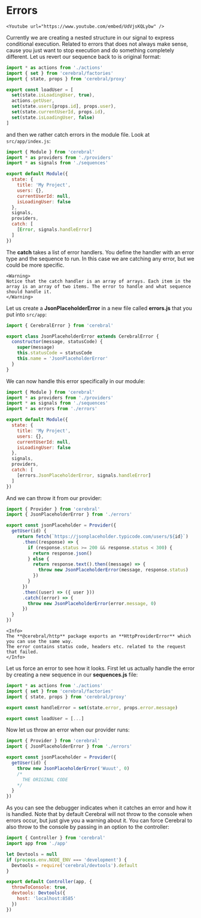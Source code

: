 # Errors

```marksy
<Youtube url="https://www.youtube.com/embed/UdVjsKQLybw" />
```

Currently we are creating a nested structure in our signal to express conditional execution. Related to errors that does not always make sense, cause you just want to stop execution and do something completely different. Let us revert our sequence back to is original format:

```js
import * as actions from './actions'
import { set } from 'cerebral/factories'
import { state, props } from 'cerebral/proxy'

export const loadUser = [
  set(state.isLoadingUser, true),
  actions.getUser,
  set(state.users[props.id], props.user),
  set(state.currentUserId, props.id),
  set(state.isLoadingUser, false)
]
```

and then we rather catch errors in the module file. Look at `src/app/index.js`:

```js
import { Module } from 'cerebral'
import * as providers from './providers'
import * as signals from './sequences'

export default Module({
  state: {
    title: 'My Project',
    users: {},
    currentUserId: null,
    isLoadingUser: false
  },
  signals,
  providers,
  catch: [
    [Error, signals.handleError]
  ]
})
```

The **catch** takes a list of error handlers. You define the handler with an error type and the sequence to run. In this case we are catching any error, but we could be more specific.

```marksy
<Warning>
Notice that the catch handler is an array of arrays. Each item in the array is an array of two items. The error to handle and what sequence should handle it.
</Warning>
```

Let us create a **JsonPlaceholderError** in a new file called **errors.js** that you put into `src/app`:

```js
import { CerebralError } from 'cerebral'

export class JsonPlaceholderError extends CerebralError {
  constructor(message, statusCode) {
    super(message)
    this.statusCode = statusCode
    this.name = 'JsonPlaceholderError'
  }
}
```

We can now handle this error specifically in our module:

```js
import { Module } from 'cerebral'
import * as providers from './providers'
import * as signals from './sequences'
import * as errors from './errors'

export default Module({
  state: {
    title: 'My Project',
    users: {},
    currentUserId: null,
    isLoadingUser: false
  },
  signals,
  providers,
  catch: [
    [errors.JsonPlaceholderError, signals.handleError]
  ]
})
```

And we can throw it from our provider:

```js
import { Provider } from 'cerebral'
import { JsonPlaceholderError } from './errors'

export const jsonPlaceholder = Provider({
  getUser(id) {
    return fetch(`https://jsonplaceholder.typicode.com/users/${id}`)
      .then((response) => {
        if (response.status >= 200 && response.status < 300) {
          return response.json()
        } else {
          return response.text().then((message) => {
            throw new JsonPlaceholderError(message, response.status)
          })
        }
      })
      .then((user) => ({ user }))
      .catch((error) => {
        throw new JsonPlaceholderError(error.message, 0)
      })
  }
})
```

```marksy
<Info>
The **@cerebral/http** package exports an **HttpProviderError** which you can use the same way.
The error contains status code, headers etc. related to the request that failed.
</Info>
```

Let us force an error to see how it looks. First let us actually handle the error by creating a new sequence in our **sequences.js** file:

```js
import * as actions from './actions'
import { set } from 'cerebral/factories'
import { state, props } from 'cerebral/proxy'

export const handleError = set(state.error, props.error.message)

export const loadUser = [...]
```

Now let us throw an error when our provider runs:

```js
import { Provider } from 'cerebral'
import { JsonPlaceholderError } from './errors'

export const jsonPlaceholder = Provider({
  getUser(id) {
    throw new JsonPlaceholderError('Wuuut', 0)
    /*
      THE ORIGINAL CODE
    */
  }
})
```

As you can see the debugger indicates when it catches an error and how it is handled. Note that by default Cerebral will not throw to the console when errors occur, but just give you a warning about it. You can force Cerebral to also throw to the console by passing in an option to the controller:

```js
import { Controller } from 'cerebral'
import app from './app'

let Devtools = null
if (process.env.NODE_ENV === 'development') {
  Devtools = require('cerebral/devtools').default
}

export default Controller(app, {
  throwToConsole: true,
  devtools: Devtools({
    host: 'localhost:8585'
  })
})
```

